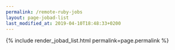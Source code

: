 ```yaml
---
permalink: /remote-ruby-jobs
layout: page-jobad-list
last_modified_at: 2019-04-10T18:48:33+0200
---
```

{% include render_jobad_list.html permalink=page.permalink %}
